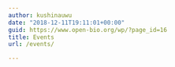 ```yaml
---
author: kushinauwu
date: "2018-12-11T19:11:01+00:00"
guid: https://www.open-bio.org/wp/?page_id=16
title: Events
url: /events/

---
```


